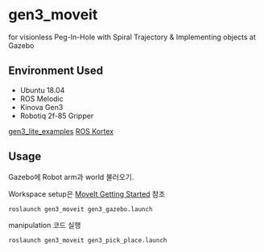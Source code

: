 # gen3_moveit
for visionless Peg-In-Hole with Spiral Trajectory & Implementing objects at Gazebo
## Environment Used
* Ubuntu 18.04
* ROS Melodic
* Kinova Gen3
* Robotiq 2f-85 Gripper

[gen3_lite_examples](https://github.com/AIRLABkhu/gen3_lite_examples)
[ROS Kortex]((https://github.com/Kinovarobotics/ros_kortex))

## Usage
Gazebo에 Robot arm과 world 불러오기.

Workspace setup은 [MoveIt Getting Started](http://docs.ros.org/en/melodic/api/moveit_tutorials/html/doc/getting_started/getting_started.html) 참조
```
roslaunch gen3_moveit gen3_gazebo.launch
```
manipulation 코드 실행
```
roslaunch gen3_moveit gen3_pick_place.launch
```
